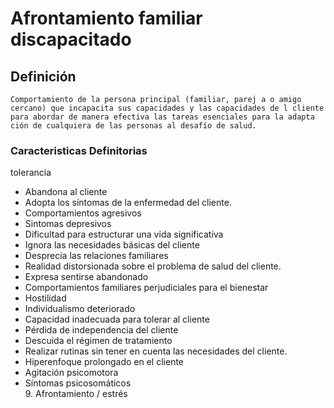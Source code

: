 # Afrontamiento familiar discapacitado
## Definición
	Comportamiento de la persona principal (familiar, parej a o amigo cercano) que incapacita sus capacidades y las capacidades de l cliente para abordar de manera efectiva las tareas esenciales para la adapta ción de cualquiera de las personas al desafío de salud.

### Caracteristicas Definitorias
tolerancia
    
- Abandona al cliente   
- Adopta los síntomas de la 
enfermedad del cliente.   
- Comportamientos agresivos   
- Sintomas depresivos   
- Dificultad para estructurar una vida 
significativa   
- Ignora las necesidades básicas 
del cliente   
- Desprecia las relaciones familiares   
- Realidad distorsionada sobre 
el problema de salud del 
cliente.   
- Expresa sentirse abandonado    
- Comportamientos familiares 
perjudiciales para el bienestar   
- Hostilidad   
- Individualismo deteriorado   
- Capacidad inadecuada para tolerar al 
cliente   
- Pérdida de independencia del 
cliente   
- Descuida el régimen de tratamiento   
- Realizar rutinas sin tener en 
cuenta las necesidades del 
cliente.   
- Hiperenfoque prolongado en el 
cliente   
- Agitación psicomotora   
- Síntomas psicosomáticos  
  9. Afrontamiento / estrés

